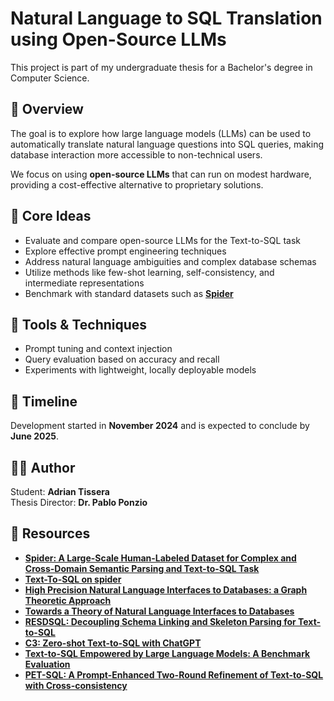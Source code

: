 # Natural Language to SQL Translation using Open-Source LLMs

This project is part of my undergraduate thesis for a Bachelor's degree in Computer Science.

## 📌 Overview

The goal is to explore how large language models (LLMs) can be used to automatically translate natural language questions into SQL queries, making database interaction more accessible to non-technical users.

We focus on using **open-source LLMs** that can run on modest hardware, providing a cost-effective alternative to proprietary solutions.

## 🧠 Core Ideas

- Evaluate and compare open-source LLMs for the Text-to-SQL task
- Explore effective prompt engineering techniques
- Address natural language ambiguities and complex database schemas
- Utilize methods like few-shot learning, self-consistency, and intermediate representations
- Benchmark with standard datasets such as [**Spider**](https://yale-lily.github.io/spider)

## 🔧 Tools & Techniques

- Prompt tuning and context injection
- Query evaluation based on accuracy and recall
- Experiments with lightweight, locally deployable models

## 📅 Timeline

Development started in **November 2024** and is expected to conclude by **June 2025**.

## 👨‍💻 Author

Student: **Adrian Tissera**  
Thesis Director: **Dr. Pablo Ponzio**

## 📌 Resources

- [**Spider: A Large-Scale Human-Labeled Dataset for Complex and Cross-Domain Semantic Parsing and Text-to-SQL Task**](https://github.com/taoyds/spider)
- [**Text-To-SQL on spider**](https://paperswithcode.com/sota/text-to-sql-on-spider)
- [**High Precision Natural Language Interfaces to Databases: a Graph Theoretic Approach**](https://aiweb.cs.washington.edu/research/projects/ai2/nli/aaai_submission.pdf)
- [**Towards a Theory of Natural Language Interfaces to Databases**](https://turing.cs.washington.edu/papers/nli-iui03.pdf)
- [**RESDSQL: Decoupling Schema Linking and Skeleton Parsing for Text-to-SQL**](https://arxiv.org/pdf/2302.05965v3)
- [**C3: Zero-shot Text-to-SQL with ChatGPT**](https://arxiv.org/pdf/2307.07306)
- [**Text-to-SQL Empowered by Large Language Models: A Benchmark Evaluation**](https://arxiv.org/pdf/2308.15363)
- [**PET-SQL: A Prompt-Enhanced Two-Round Refinement of Text-to-SQL with Cross-consistency**](https://arxiv.org/pdf/2403.09732)